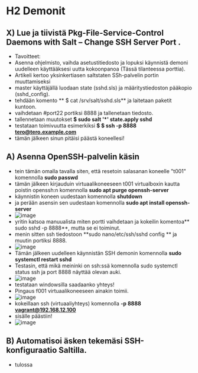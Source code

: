 # H2 Demonit

## X) Lue ja tiivistä Pkg-File-Service-Control Daemons with Salt – Change SSH Server Port .

- Tavoitteet:
- Asenna ohjelmisto, vaihda asetustitiedosto ja lopuksi käynnistä demoni uudelleen käyttääksesi uutta kokoonpanoa (Tässä tilanteessa porttia). 
- Artikeli kertoo yksinkertiasen saltstaten SSh-palvelin portin muuttamiseksi
- master käyttäjällä luodaan state (sshd.sls) ja määritystiedoston pääkopio (sshd_config). 
- tehdään komento ** $ cat /srv/salt/sshd.sls** ja laitetaan paketit kuntoon. 
- vaihdetaan #port22 portiksi 8888 ja tallenetaan tiedosto.
- tallennetaan muutokset **$ sudo salt '*' state.apply sshd**
- testataan toimivuutta esimerkiksi **$ $ ssh -p 8888 tero@tero.example.com**
- tämän jälkeen sinun pitäisi päästä koneellesi!

## A) Asenna OpenSSH-palvelin käsin

- tein tämän omalla tavalla siten, että resetoin salasanan koneelle "t001" komennolla **sudo passwd**
- tämän jälkeen kirjauduin virtuaalikoneeseen t001 virtualboxin kautta poistin openssh:n komennolla **sudo apt purge openssh-server**
- käynnistin koneen uudestaan komennolla **shutdown**
- ja perään asensin sen uudestaan komennolla **sudo apt install openssh-server**
- ![image](https://user-images.githubusercontent.com/105793201/230332776-e829e58b-fb4a-43e8-8c10-256d261cd81b.png)
- yritin katsoa manuualista miten portti vaihdetaan ja kokeilin komentoa** sudo sshd -p 8888**, mutta se ei toiminut.
- menin sitten ssh tiedostoon **sudo nano/etc/ssh/sshd config ** ja muutin portiksi 8888. 
- ![image](https://user-images.githubusercontent.com/105793201/230333864-473afefa-b115-4ff9-be4e-30105a3e3f27.png)
-	Tämän jälkeen uudelleen käynnistän SSH demonin komennolla **sudo systemctl restart sshd**
- Testasin, että mikä meininki on ssh:ssä komennolla sudo systemctl status ssh ja port 8888 näyttää olevan auki. 
- ![image](https://user-images.githubusercontent.com/105793201/230335015-3e4b0aeb-d3b4-4774-8c30-ada936afce30.png)
- testataan windowsilla saadaanko yhteys!
- Pingaus f001 virtuaalikoneeseen ainakin toimii.
- ![image](https://user-images.githubusercontent.com/105793201/230335224-34cebaf0-2c6e-4a51-94b4-c935bcf882bb.png)
- kokeillaan ssh (virtuaaliyhteys) komennolla **-p 8888 vagrant@192.168.12.100**
- sisälle päästiin!
- ![image](https://user-images.githubusercontent.com/105793201/230335449-0dd06f43-c2a8-49c0-b2c9-9aaefb508b73.png)

## B) Automatisoi äsken tekemäsi SSH-konfiguraatio Saltilla.
- tulossa 
